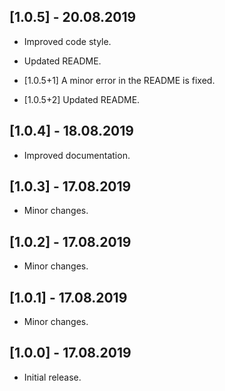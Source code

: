 ## [1.0.5] - 20.08.2019

* Improved code style.

* Updated README.

* [1.0.5+1] A minor error in the README is fixed.

* [1.0.5+2] Updated README.

## [1.0.4] - 18.08.2019

* Improved documentation.

## [1.0.3] - 17.08.2019

* Minor changes.

## [1.0.2] - 17.08.2019

* Minor changes.

## [1.0.1] - 17.08.2019

* Minor changes.

## [1.0.0] - 17.08.2019

* Initial release.
